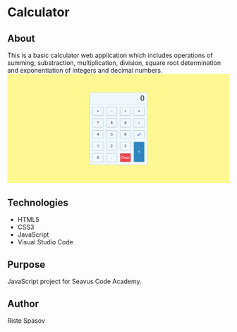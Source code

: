 # Calculator

## About 

This is a basic calculator web application which includes operations of summing, substraction, multiplication, division, square root determination and exponentiation of integers and decimal numbers.
![](git-images/1.png)

## Technologies 

- HTML5
- CSS3
- JavaScript
- Visual Studio Code 

## Purpose

JavaScript project for Seavus Code Academy.

## Author 

Riste Spasov
